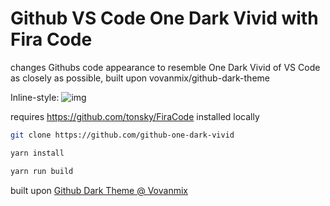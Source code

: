 # Github VS Code One Dark Vivid with Fira Code

changes Githubs code appearance to resemble One Dark Vivid of VS Code as closely as possible, built upon vovanmix/github-dark-theme

Inline-style:
![img](https://raw.githubusercontent.com/ljosberinn/github-one-dark-vivid/master/img.png 'image')

requires https://github.com/tonsky/FiraCode installed locally

```sh
git clone https://github.com/github-one-dark-vivid

yarn install

yarn run build
```

built upon [Github Dark Theme @ Vovanmix](https://github.com/vovanmix/github-dark-theme)
